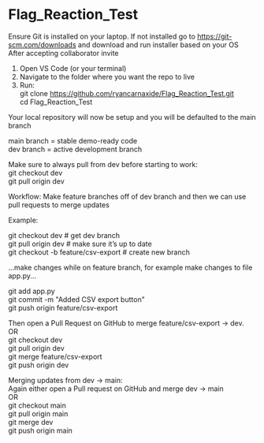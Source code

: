 # Flag_Reaction_Test

Ensure Git is installed on your laptop. If not installed go to https://git-scm.com/downloads and download and run installer based on your OS  
After accepting collaborator invite  
1. Open VS Code (or your terminal)  
2. Navigate to the folder where you want the repo to live  
3. Run:  
git clone https://github.com/ryancarnaxide/Flag_Reaction_Test.git  
cd Flag_Reaction_Test  

Your local repository will now be setup and you will be defaulted to the main branch  

main branch = stable demo-ready code  
dev branch = active development branch  

Make sure to always pull from dev before starting to work:  
git checkout dev  
git pull origin dev  

Workflow: Make feature branches off of dev branch and then we can use pull requests to merge updates  

Example:  

git checkout dev        # get dev branch  
git pull origin dev     # make sure it’s up to date  
git checkout -b feature/csv-export   # create new branch  

...make changes while on feature branch, for example make changes to file app.py...  

git add app.py  
git commit -m "Added CSV export button"  
git push origin feature/csv-export  

Then open a Pull Request on GitHub to merge feature/csv-export → dev.  
OR  
git checkout dev  
git pull origin dev  
git merge feature/csv-export  
git push origin dev  


Merging updates from dev → main:  
Again either open a Pull request on GitHub and merge dev → main  
OR  
git checkout main  
git pull origin main  
git merge dev  
git push origin main  


